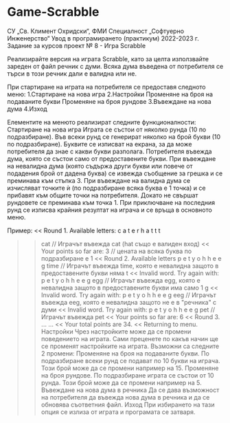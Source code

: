 # Game-Scrabble

СУ „Св. Климент Охридски“, ФМИ
Специалност „Софтуерно Инженерство“
Увод в програмирането (практикум)
2022-2023 г.
Задание за курсов проект № 8 - Игра Scrabble

Реализирайте версия на играта Scrabble, като за целта използвайте зареден от файл речник с думи. Всяка дума въведена от потребителя се търси в този речник дали е валидна или не.

При стартиране на играта на потребителя се предоставя следното меню:
1.Стартиране на нова игра
2.Настройки
  Променяне на броя на подаваните букви
  Променяне на броя рундове
3.Въвеждане на нова дума
4.Изход

Елементите на менюто реализират следните функционалности:
Стартиране на нова игра
Играта се състои от няколко рунда (10 по подразбиране).
Във всеки рунд се генерират няколко на брой букви (10 по подразбиране).
Буквите се изписват на екрана, за да може потребителя да знае с какви букви разполага.
Потребителя въвежда дума, която се състои само от предоставените букви.
При въвеждане на невалидна дума (която съдържа други букви или повече от подадения брой от дадена буква) се извежда съобщение за грешка и се преминава към стъпка 3.
При въвеждане на валидна дума се изчисляват точките ѝ (по подразбиране всяка буква е 1 точка) и се прибавят към общите точки на потребителя.
Докато не свършат рундовете се преминава към точка 1.
При приключване на последния рунд се изписва крайния резултат на играча и се връща в основното меню.

Пример:
<< Round 1. Available letters: c a t e r h a t t t
>> cat // Играчът въвежда cat (hat също е валиден вход)
<< Your points so far are: 3 // цената на всяка буква по подразбиране е 1
<< Round 2. Available letters p e t y o h h e e g
>> time // Играчът въвежда time, която е невалидна защото в предоставените букви няма t
<< Invalid word. Try again with: p e t y o h h e e g
>> egg // Играчът въвежда egg, която е невалидна защото в предоставените букви има само 1 g
<< Invalid word. Try again with: p e t y o h h e e g
>> eеg // Играчът въвежда eеg, която е невалидна защото не е в "речника" с думи
<< Invalid word. Try again with: p e t y o h h e e g
>> pet // Играчът въвежда pet
<< Your points so far are: 6
<< Round 3. ...
...
<< Your total points are 34.
<< Returning to menu.
Настройки
Чрез настройките може да се промени поведението на играта. Сами преценете по какъв начин ще се променят настройките на играта. Възможни са следните 2 промени:
Променяне на броя на подаваните букви. По подразбиране всеки рунд се подават по 10 букви на играча. Този брой може да се промени например на 15.
Променяне на броя рундове. По подразбиране играта се състои от 10 рунда. Този брой може да се промени например на 5.
Въвеждане на нова дума в речника
Да се дава възможност на потребителя да въвежда нова дума в речника и да се обновява съответния файл.
Изход
При избирането на тази опция се излиза от играта и програмата се затваря.

